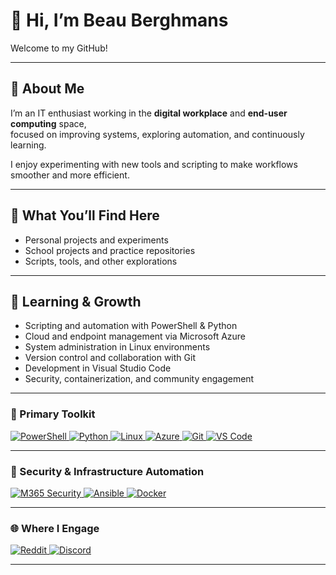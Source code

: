 # 👋 Hi, I’m Beau Berghmans

Welcome to my GitHub!

---

## 💼 About Me

I’m an IT enthusiast working in the **digital workplace** and **end-user computing** space,  
focused on improving systems, exploring automation, and continuously learning.  

I enjoy experimenting with new tools and scripting to make workflows smoother and more efficient.  

---

## 🔧 What You’ll Find Here

- Personal projects and experiments  
- School projects and practice repositories  
- Scripts, tools, and other explorations

---

## 🚀 Learning & Growth

- Scripting and automation with PowerShell & Python  
- Cloud and endpoint management via Microsoft Azure  
- System administration in Linux environments  
- Version control and collaboration with Git  
- Development in Visual Studio Code  
- Security, containerization, and community engagement  

---

### 🧰 Primary Toolkit

<a href="https://learn.microsoft.com/powershell/" target="_blank" rel="noopener noreferrer">
  <img alt="PowerShell" src="https://img.shields.io/badge/PowerShell-5391FE?style=for-the-badge&logo=powershell&logoColor=white" />
</a>
<a href="https://www.python.org/" target="_blank" rel="noopener noreferrer">
  <img alt="Python" src="https://img.shields.io/badge/Python-3776AB?style=for-the-badge&logo=python&logoColor=white" />
</a>
<a href="https://www.linux.org/" target="_blank" rel="noopener noreferrer">
  <img alt="Linux" src="https://img.shields.io/badge/Linux-FCC624?style=for-the-badge&logo=linux&logoColor=black" />
</a>
<a href="https://azure.microsoft.com/" target="_blank" rel="noopener noreferrer">
  <img alt="Azure" src="https://img.shields.io/badge/Azure-0089D6?style=for-the-badge&logo=microsoftazure&logoColor=white" />
</a>
<a href="https://git-scm.com/" target="_blank" rel="noopener noreferrer">
  <img alt="Git" src="https://img.shields.io/badge/Git-F05032?style=for-the-badge&logo=git&logoColor=white" />
</a>
<a href="https://code.visualstudio.com/" target="_blank" rel="noopener noreferrer">
  <img alt="VS Code" src="https://img.shields.io/badge/VS%20Code-0078D7?style=for-the-badge&logo=visualstudiocode&logoColor=white" />
</a>

---

### 🔐 Security & Infrastructure Automation

<a href="https://learn.microsoft.com/microsoft-365/security/" target="_blank" rel="noopener noreferrer">
  <img alt="M365 Security" src="https://img.shields.io/badge/M365%20Security-0078D4?style=for-the-badge&logo=microsoft&logoColor=white" />
</a>
<a href="https://www.ansible.com/" target="_blank" rel="noopener noreferrer">
  <img alt="Ansible" src="https://img.shields.io/badge/Ansible-EE0000?style=for-the-badge&logo=ansible&logoColor=white" />
</a>
<a href="https://www.docker.com/" target="_blank" rel="noopener noreferrer">
  <img alt="Docker" src="https://img.shields.io/badge/Docker-2496ED?style=for-the-badge&logo=docker&logoColor=white" />
</a>

---

### 🌐 Where I Engage

<a href="https://www.reddit.com/user/yourusername" target="_blank" rel="noopener noreferrer">
  <img alt="Reddit" src="https://img.shields.io/badge/Reddit-FF4500?style=for-the-badge&logo=reddit&logoColor=white" />
</a>
<a href="https://discord.com/" target="_blank" rel="noopener noreferrer">
  <img alt="Discord" src="https://img.shields.io/badge/Discord-5865F2?style=for-the-badge&logo=discord&logoColor=white" />
</a>

---
